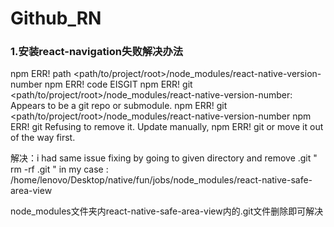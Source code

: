 # Github_RN

### 1.安装react-navigation失败解决办法
npm ERR! path <path/to/project/root>/node_modules/react-native-version-number
npm ERR! code EISGIT
npm ERR! git <path/to/project/root>/node_modules/react-native-version-number: Appears to be a git repo or submodule.
npm ERR! git     <path/to/project/root>/node_modules/react-native-version-number
npm ERR! git Refusing to remove it. Update manually,
npm ERR! git or move it out of the way first.

解决：i had same issue fixing by going to given directory and remove .git " rm -rf .git " in my case : /home/lenovo/Desktop/native/fun/jobs/node_modules/react-native-safe-area-view
 
node_modules文件夹内react-native-safe-area-view内的.git文件删除即可解决